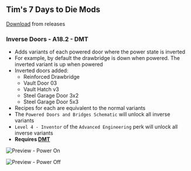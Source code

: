 ## Tim's 7 Days to Die Mods

[Download]() from releases

### Inverse Doors - A18.2 - DMT
- Adds variants of each powered door where the power state is inverted
- For example, by default the drawbridge is down when powered. The inverted variant is up when powered
- Inverted doors added:
  - Reinforced Drawbridge
  - Vault Door 03
  - Vault Hatch v3
  - Steel Garage Door 3x2
  - Steel Garage Door 5x3
- Recipes for each are equivalent to the normal variants
- The `Powered Doors and Bridges Schematic` will unlock all inverse variants
- `Level 4 - Inventor` of the `Advanced Engineering` perk will unlock all inverse variants
- **Requires [DMT](https://github.com/HAL-NINE-THOUSAND/DMT)**

![Preview - Power On](Tims_InverseDoors/preview_poweron.png)

![Preview - Power Off](Tims_InverseDoors/preview_poweroff.png)
